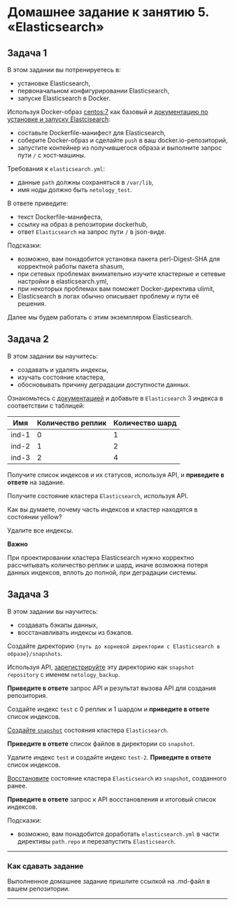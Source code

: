 # Домашнее задание к занятию 5. «Elasticsearch»## Задача 1В этом задании вы потренируетесь в:- установке Elasticsearch,- первоначальном конфигурировании Elasticsearch,- запуске Elasticsearch в Docker.Используя Docker-образ [centos:7](https://hub.docker.com/_/centos) как базовый и [документацию по установке и запуску Elastcisearch](https://www.elastic.co/guide/en/elasticsearch/reference/current/targz.html):- составьте Dockerfile-манифест для Elasticsearch,- соберите Docker-образ и сделайте `push` в ваш docker.io-репозиторий,- запустите контейнер из получившегося образа и выполните запрос пути `/` c хост-машины.Требования к `elasticsearch.yml`:- данные `path` должны сохраняться в `/var/lib`,- имя ноды должно быть `netology_test`.В ответе приведите:- текст Dockerfile-манифеста,- ссылку на образ в репозитории dockerhub,- ответ `Elasticsearch` на запрос пути `/` в json-виде.Подсказки:- возможно, вам понадобится установка пакета perl-Digest-SHA для корректной работы пакета shasum,- при сетевых проблемах внимательно изучите кластерные и сетевые настройки в elasticsearch.yml,- при некоторых проблемах вам поможет Docker-директива ulimit,- Elasticsearch в логах обычно описывает проблему и пути её решения.Далее мы будем работать с этим экземпляром Elasticsearch.## Задача 2В этом задании вы научитесь:- создавать и удалять индексы,- изучать состояние кластера,- обосновывать причину деградации доступности данных.Ознакомьтесь с [документацией](https://www.elastic.co/guide/en/elasticsearch/reference/current/indices-create-index.html) и добавьте в `Elasticsearch` 3 индекса в соответствии с таблицей:| Имя | Количество реплик | Количество шард ||-----|-------------------|-----------------|| ind-1| 0 | 1 || ind-2 | 1 | 2 || ind-3 | 2 | 4 |Получите список индексов и их статусов, используя API, и **приведите в ответе** на задание.Получите состояние кластера `Elasticsearch`, используя API.Как вы думаете, почему часть индексов и кластер находятся в состоянии yellow?Удалите все индексы.**Важно**При проектировании кластера Elasticsearch нужно корректно рассчитывать количество реплик и шард,иначе возможна потеря данных индексов, вплоть до полной, при деградации системы.## Задача 3В этом задании вы научитесь:- создавать бэкапы данных,- восстанавливать индексы из бэкапов.Создайте директорию `{путь до корневой директории с Elasticsearch в образе}/snapshots`.Используя API, [зарегистрируйте](https://www.elastic.co/guide/en/elasticsearch/reference/current/snapshots-register-repository.html#snapshots-register-repository) эту директорию как `snapshot repository` c именем `netology_backup`.**Приведите в ответе** запрос API и результат вызова API для создания репозитория.Создайте индекс `test` с 0 реплик и 1 шардом и **приведите в ответе** список индексов.[Создайте `snapshot`](https://www.elastic.co/guide/en/elasticsearch/reference/current/snapshots-take-snapshot.html) состояния кластера `Elasticsearch`.**Приведите в ответе** список файлов в директории со `snapshot`.Удалите индекс `test` и создайте индекс `test-2`. **Приведите в ответе** список индексов.[Восстановите](https://www.elastic.co/guide/en/elasticsearch/reference/current/snapshots-restore-snapshot.html) состояниекластера `Elasticsearch` из `snapshot`, созданного ранее. **Приведите в ответе** запрос к API восстановления и итоговый список индексов.Подсказки:- возможно, вам понадобится доработать `elasticsearch.yml` в части директивы `path.repo` и перезапустить `Elasticsearch`.---### Как cдавать заданиеВыполненное домашнее задание пришлите ссылкой на .md-файл в вашем репозитории.---